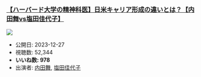 ### [【ハーバード大学の精神科医】日米キャリア形成の違いとは？【内田舞vs塩田佳代子】](https://www.youtube.com/watch?v=L3o3-eRRq5Q)
[![](https://img.youtube.com/vi/L3o3-eRRq5Q/sddefault.jpg)](https://www.youtube.com/watch?v=L3o3-eRRq5Q)
-   公開日: 2023-12-27
-   視聴数: 52,344
-   **いいね数: 978**
-   出演者: [内田舞](/rehacq_fan/people/内田舞 "wikilink"), [塩田佳代子](/rehacq_fan/people/塩田佳代子 "wikilink")

